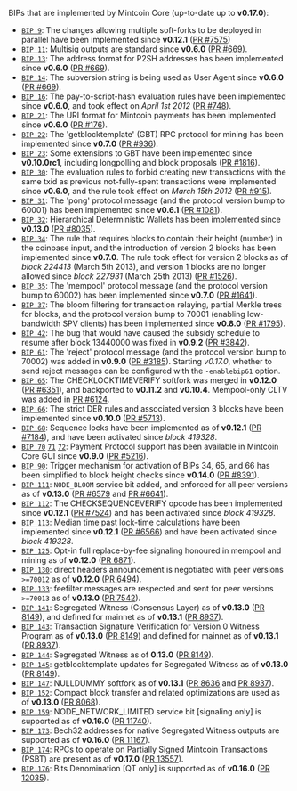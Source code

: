 BIPs that are implemented by Mintcoin Core (up-to-date up to **v0.17.0**):

* [`BIP 9`](https://github.com/mintcoin/bips/blob/master/bip-0009.mediawiki): The changes allowing multiple soft-forks to be deployed in parallel have been implemented since **v0.12.1**  ([PR #7575](https://github.com/mintcoin/mintcoin/pull/7575))
* [`BIP 11`](https://github.com/mintcoin/bips/blob/master/bip-0011.mediawiki): Multisig outputs are standard since **v0.6.0** ([PR #669](https://github.com/mintcoin/mintcoin/pull/669)).
* [`BIP 13`](https://github.com/mintcoin/bips/blob/master/bip-0013.mediawiki): The address format for P2SH addresses has been implemented since **v0.6.0** ([PR #669](https://github.com/mintcoin/mintcoin/pull/669)).
* [`BIP 14`](https://github.com/mintcoin/bips/blob/master/bip-0014.mediawiki): The subversion string is being used as User Agent since **v0.6.0** ([PR #669](https://github.com/mintcoin/mintcoin/pull/669)).
* [`BIP 16`](https://github.com/mintcoin/bips/blob/master/bip-0016.mediawiki): The pay-to-script-hash evaluation rules have been implemented since **v0.6.0**, and took effect on *April 1st 2012* ([PR #748](https://github.com/mintcoin/mintcoin/pull/748)).
* [`BIP 21`](https://github.com/mintcoin/bips/blob/master/bip-0021.mediawiki): The URI format for Mintcoin payments has been implemented since **v0.6.0** ([PR #176](https://github.com/mintcoin/mintcoin/pull/176)).
* [`BIP 22`](https://github.com/mintcoin/bips/blob/master/bip-0022.mediawiki): The 'getblocktemplate' (GBT) RPC protocol for mining has been implemented since **v0.7.0** ([PR #936](https://github.com/mintcoin/mintcoin/pull/936)).
* [`BIP 23`](https://github.com/mintcoin/bips/blob/master/bip-0023.mediawiki): Some extensions to GBT have been implemented since **v0.10.0rc1**, including longpolling and block proposals ([PR #1816](https://github.com/mintcoin/mintcoin/pull/1816)).
* [`BIP 30`](https://github.com/mintcoin/bips/blob/master/bip-0030.mediawiki): The evaluation rules to forbid creating new transactions with the same txid as previous not-fully-spent transactions were implemented since **v0.6.0**, and the rule took effect on *March 15th 2012* ([PR #915](https://github.com/mintcoin/mintcoin/pull/915)).
* [`BIP 31`](https://github.com/mintcoin/bips/blob/master/bip-0031.mediawiki): The 'pong' protocol message (and the protocol version bump to 60001) has been implemented since **v0.6.1** ([PR #1081](https://github.com/mintcoin/mintcoin/pull/1081)).
* [`BIP 32`](https://github.com/mintcoin/bips/blob/master/bip-0032.mediawiki): Hierarchical Deterministic Wallets has been implemented since **v0.13.0** ([PR #8035](https://github.com/mintcoin/mintcoin/pull/8035)).
* [`BIP 34`](https://github.com/mintcoin/bips/blob/master/bip-0034.mediawiki): The rule that requires blocks to contain their height (number) in the coinbase input, and the introduction of version 2 blocks has been implemented since **v0.7.0**. The rule took effect for version 2 blocks as of *block 224413* (March 5th 2013), and version 1 blocks are no longer allowed since *block 227931* (March 25th 2013) ([PR #1526](https://github.com/mintcoin/mintcoin/pull/1526)).
* [`BIP 35`](https://github.com/mintcoin/bips/blob/master/bip-0035.mediawiki): The 'mempool' protocol message (and the protocol version bump to 60002) has been implemented since **v0.7.0** ([PR #1641](https://github.com/mintcoin/mintcoin/pull/1641)).
* [`BIP 37`](https://github.com/mintcoin/bips/blob/master/bip-0037.mediawiki): The bloom filtering for transaction relaying, partial Merkle trees for blocks, and the protocol version bump to 70001 (enabling low-bandwidth SPV clients) has been implemented since **v0.8.0** ([PR #1795](https://github.com/mintcoin/mintcoin/pull/1795)).
* [`BIP 42`](https://github.com/mintcoin/bips/blob/master/bip-0042.mediawiki): The bug that would have caused the subsidy schedule to resume after block 13440000 was fixed in **v0.9.2** ([PR #3842](https://github.com/mintcoin/mintcoin/pull/3842)).
* [`BIP 61`](https://github.com/mintcoin/bips/blob/master/bip-0061.mediawiki): The 'reject' protocol message (and the protocol version bump to 70002) was added in **v0.9.0** ([PR #3185](https://github.com/mintcoin/mintcoin/pull/3185)). Starting *v0.17.0*, whether to send reject messages can be configured with the `-enablebip61` option.
* [`BIP 65`](https://github.com/mintcoin/bips/blob/master/bip-0065.mediawiki): The CHECKLOCKTIMEVERIFY softfork was merged in **v0.12.0** ([PR #6351](https://github.com/mintcoin/mintcoin/pull/6351)), and backported to **v0.11.2** and **v0.10.4**. Mempool-only CLTV was added in [PR #6124](https://github.com/mintcoin/mintcoin/pull/6124).
* [`BIP 66`](https://github.com/mintcoin/bips/blob/master/bip-0066.mediawiki): The strict DER rules and associated version 3 blocks have been implemented since **v0.10.0** ([PR #5713](https://github.com/mintcoin/mintcoin/pull/5713)).
* [`BIP 68`](https://github.com/mintcoin/bips/blob/master/bip-0068.mediawiki): Sequence locks have been implemented as of **v0.12.1**  ([PR #7184](https://github.com/mintcoin/mintcoin/pull/7184)), and have been activated since *block 419328*.
* [`BIP 70`](https://github.com/mintcoin/bips/blob/master/bip-0070.mediawiki) [`71`](https://github.com/mintcoin/bips/blob/master/bip-0071.mediawiki) [`72`](https://github.com/mintcoin/bips/blob/master/bip-0072.mediawiki): Payment Protocol support has been available in Mintcoin Core GUI since **v0.9.0** ([PR #5216](https://github.com/mintcoin/mintcoin/pull/5216)).
* [`BIP 90`](https://github.com/mintcoin/bips/blob/master/bip-0090.mediawiki): Trigger mechanism for activation of BIPs 34, 65, and 66 has been simplified to block height checks since **v0.14.0** ([PR #8391](https://github.com/mintcoin/mintcoin/pull/8391)).
* [`BIP 111`](https://github.com/mintcoin/bips/blob/master/bip-0111.mediawiki): `NODE_BLOOM` service bit added, and enforced for all peer versions as of **v0.13.0** ([PR #6579](https://github.com/mintcoin/mintcoin/pull/6579) and [PR #6641](https://github.com/mintcoin/mintcoin/pull/6641)).
* [`BIP 112`](https://github.com/mintcoin/bips/blob/master/bip-0112.mediawiki): The CHECKSEQUENCEVERIFY opcode has been implemented since **v0.12.1** ([PR #7524](https://github.com/mintcoin/mintcoin/pull/7524)) and has been activated since *block 419328*.
* [`BIP 113`](https://github.com/mintcoin/bips/blob/master/bip-0113.mediawiki): Median time past lock-time calculations have been implemented since **v0.12.1** ([PR #6566](https://github.com/mintcoin/mintcoin/pull/6566)) and have been activated since *block 419328*.
* [`BIP 125`](https://github.com/mintcoin/bips/blob/master/bip-0125.mediawiki): Opt-in full replace-by-fee signaling honoured in mempool and mining as of **v0.12.0** ([PR 6871](https://github.com/mintcoin/mintcoin/pull/6871)).
* [`BIP 130`](https://github.com/mintcoin/bips/blob/master/bip-0130.mediawiki): direct headers announcement is negotiated with peer versions `>=70012` as of **v0.12.0** ([PR 6494](https://github.com/mintcoin/mintcoin/pull/6494)).
* [`BIP 133`](https://github.com/mintcoin/bips/blob/master/bip-0133.mediawiki): feefilter messages are respected and sent for peer versions `>=70013` as of **v0.13.0** ([PR 7542](https://github.com/mintcoin/mintcoin/pull/7542)).
* [`BIP 141`](https://github.com/mintcoin/bips/blob/master/bip-0141.mediawiki): Segregated Witness (Consensus Layer) as of **v0.13.0** ([PR 8149](https://github.com/mintcoin/mintcoin/pull/8149)), and defined for mainnet as of **v0.13.1** ([PR 8937](https://github.com/mintcoin/mintcoin/pull/8937)).
* [`BIP 143`](https://github.com/mintcoin/bips/blob/master/bip-0143.mediawiki): Transaction Signature Verification for Version 0 Witness Program as of **v0.13.0** ([PR 8149](https://github.com/mintcoin/mintcoin/pull/8149)) and defined for mainnet as of **v0.13.1** ([PR 8937](https://github.com/mintcoin/mintcoin/pull/8937)).
* [`BIP 144`](https://github.com/mintcoin/bips/blob/master/bip-0144.mediawiki): Segregated Witness as of **0.13.0** ([PR 8149](https://github.com/mintcoin/mintcoin/pull/8149)).
* [`BIP 145`](https://github.com/mintcoin/bips/blob/master/bip-0145.mediawiki): getblocktemplate updates for Segregated Witness as of **v0.13.0** ([PR 8149](https://github.com/mintcoin/mintcoin/pull/8149)).
* [`BIP 147`](https://github.com/mintcoin/bips/blob/master/bip-0147.mediawiki): NULLDUMMY softfork as of **v0.13.1** ([PR 8636](https://github.com/mintcoin/mintcoin/pull/8636) and [PR 8937](https://github.com/mintcoin/mintcoin/pull/8937)).
* [`BIP 152`](https://github.com/mintcoin/bips/blob/master/bip-0152.mediawiki): Compact block transfer and related optimizations are used as of **v0.13.0** ([PR 8068](https://github.com/mintcoin/mintcoin/pull/8068)).
* [`BIP 159`](https://github.com/mintcoin/bips/blob/master/bip-0159.mediawiki): NODE_NETWORK_LIMITED service bit [signaling only] is supported as of **v0.16.0** ([PR 11740](https://github.com/mintcoin/mintcoin/pull/11740)).
* [`BIP 173`](https://github.com/mintcoin/bips/blob/master/bip-0173.mediawiki): Bech32 addresses for native Segregated Witness outputs are supported as of **v0.16.0** ([PR 11167](https://github.com/mintcoin/mintcoin/pull/11167)).
* [`BIP 174`](https://github.com/mintcoin/bips/blob/master/bip-0174.mediawiki): RPCs to operate on Partially Signed Mintcoin Transactions (PSBT) are present as of **v0.17.0** ([PR 13557](https://github.com/mintcoin/mintcoin/pull/13557)).
* [`BIP 176`](https://github.com/mintcoin/bips/blob/master/bip-0176.mediawiki): Bits Denomination [QT only] is supported as of **v0.16.0** ([PR 12035](https://github.com/mintcoin/mintcoin/pull/12035)).
